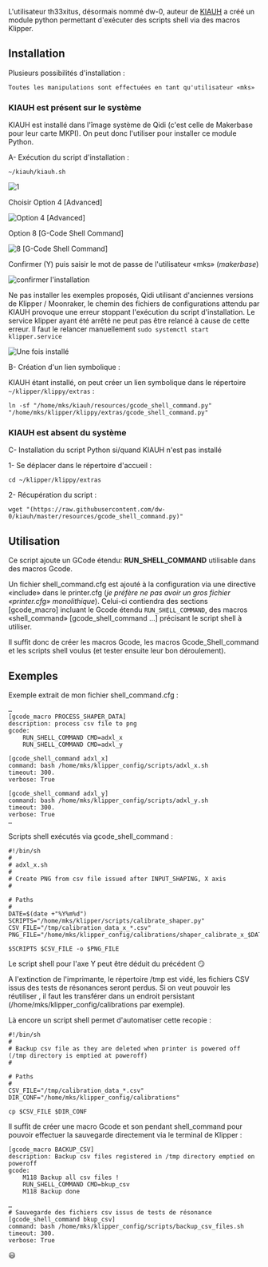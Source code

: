 L'utilisateur th33xitus, désormais nommé dw-0, auteur de [KIAUH](https://github.com/th33xitus/kiauh) a créé un module python permettant d'exécuter des scripts shell via des macros Klipper.

## Installation

Plusieurs possibilités d'installation :

    Toutes les manipulations sont effectuées en tant qu'utilisateur «mks»

### KIAUH est présent sur le système

KIAUH est installé dans l'îmage système de Qidi (c'est celle de Makerbase pour leur carte MKPI). On peut donc l'utiliser pour installer
ce module Python.

A- Exécution du script d'installation :

`~/kiauh/kiauh.sh`

![1](../Images/kiauh-1.jpg)

Choisir Option 4 [Advanced]

![Option 4 [Advanced]](../Images/kiauh-2.jpg)

Option 8 [G-Code Shell Command]

![8 [G-Code Shell Command]](../Images/kiauh-3.jpg)

Confirmer (Y) puis saisir le mot de passe de l'utilisateur «mks» (*makerbase*)

![confirmer l'installation](../Images/kiauh-4.jpg)

Ne pas installer les exemples proposés, Qidi utilisant d'anciennes versions de Klipper / Moonraker, le chemin des fichiers de configurations attendu par KIAUH provoque une erreur stoppant l'exécution du script d'installation. Le service klipper ayant été arrêté ne peut pas être relancé à cause de cette erreur. Il faut le relancer manuellement `sudo systemctl start klipper.service`

![Une fois installé](../Images/kiauh-5.jpg)

B- Création d'un lien symbolique :

KIAUH étant installé, on peut créer un lien symbolique dans le répertoire `~/klipper/klippy/extras` :

```
ln -sf "/home/mks/kiauh/resources/gcode_shell_command.py" "/home/mks/klipper/klippy/extras/gcode_shell_command.py"
```

### KIAUH est absent du système

C- Installation du script Python si/quand KIAUH n'est pas installé

1- Se déplacer dans le répertoire d'accueil :

`cd ~/klipper/klippy/extras`

2- Récupération du script :

```
wget "(https://raw.githubusercontent.com/dw-0/kiauh/master/resources/gcode_shell_command.py)"
```

## Utilisation

Ce script ajoute un GCode étendu: **RUN_SHELL_COMMAND** utilisable dans des macros Gcode.

Un fichier shell_command.cfg est ajouté à la configuration via une directive «include» dans le printer.cfg (*je préfère ne pas avoir un gros fichier «printer.cfg» monolithique*). Celui-ci contiendra des sections [gcode_macro] incluant le Gcode étendu `RUN_SHELL_COMMAND`, des macros «shell_command» [gcode_shell_command …] précisant le script shell à utiliser.

Il suffit donc de créer les macros Gcode, les macros Gcode_Shell_command et les scripts shell voulus (et tester ensuite leur bon déroulement).

## Exemples

Exemple extrait de mon fichier shell_command.cfg :

```
…
[gcode_macro PROCESS_SHAPER_DATA]
description: process csv file to png
gcode:
    RUN_SHELL_COMMAND CMD=adxl_x
    RUN_SHELL_COMMAND CMD=adxl_y
 
[gcode_shell_command adxl_x]
command: bash /home/mks/klipper_config/scripts/adxl_x.sh 
timeout: 300.
verbose: True

[gcode_shell_command adxl_y]
command: bash /home/mks/klipper_config/scripts/adxl_y.sh 
timeout: 300.
verbose: True
…
```

Scripts shell exécutés via gcode_shell_command :

```
#!/bin/sh
#
# adxl_x.sh
#
# Create PNG from csv file issued after INPUT_SHAPING, X axis
#

# Paths
#
DATE=$(date +"%Y%m%d")
SCRIPTS="/home/mks/klipper/scripts/calibrate_shaper.py"
CSV_FILE="/tmp/calibration_data_x_*.csv"
PNG_FILE="/home/mks/klipper_config/calibrations/shaper_calibrate_x_$DATE.png"

$SCRIPTS $CSV_FILE -o $PNG_FILE
```

Le script shell pour l'axe Y peut être déduit du précédent :smirk:

A l'extinction de l'imprimante, le répertoire /tmp est vidé, les fichiers CSV issus des tests de résonances seront perdus. Si on veut pouvoir les réutiliser , il faut les transférer dans un endroit persistant (/home/mks/klipper_config/calibrations par exemple).

Là encore un script shell permet d'automatiser cette recopie :

```
#!/bin/sh
#
# Backup csv file as they are deleted when printer is powered off (/tmp directory is emptied at poweroff)
#

# Paths
#
CSV_FILE="/tmp/calibration_data_*.csv"
DIR_CONF="/home/mks/klipper_config/calibrations"

cp $CSV_FILE $DIR_CONF
```

Il suffit de créer une macro Gcode et son pendant shell_command pour pouvoir effectuer la sauvegarde directement via le terminal de Klipper :

```
[gcode_macro BACKUP_CSV]
description: Backup csv files registered in /tmp directory emptied on poweroff
gcode:
    M118 Backup all csv files !
    RUN_SHELL_COMMAND CMD=bkup_csv
    M118 Backup done
    
…
# Sauvegarde des fichiers csv issus de tests de résonance
[gcode_shell_command bkup_csv]
command: bash /home/mks/klipper_config/scripts/backup_csv_files.sh 
timeout: 300.
verbose: True
```

:smiley:
